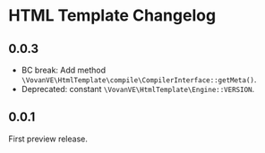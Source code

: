 HTML Template Changelog
=======================

0.0.3
-----

*   BC break: Add method `\VovanVE\HtmlTemplate\compile\CompilerInterface::getMeta()`.
*   Deprecated: constant `\VovanVE\HtmlTemplate\Engine::VERSION`.

0.0.1
-----

First preview release.

